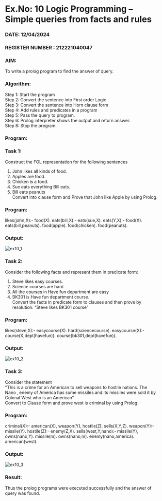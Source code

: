# Ex.No: 10  Logic Programming –  Simple queries from facts and rules
### DATE:   12/04/2024                                                                         
### REGISTER NUMBER :  212221040047
### AIM: 
To write a prolog program to find the answer of query. 
###  Algorithm:
 Step 1: Start the program <br> 
 Step 2: Convert the sentence into First order Logic  <br> 
 Step 3:  Convert the sentence into Horn clause form  <br> 
 Step 4: Add rules and predicates in a program   <br> 
 Step 5:  Pass the query to program. <br> 
 Step 6: Prolog interpreter shows the output and return answer. <br> 
 Step 8:  Stop the program.
### Program:
### Task 1:
Construct the FOL representation for the following sentences <br> 
1.	John likes all kinds of food.  <br> 
2.	Apples are food.  <br> 
3.	Chicken is a food.  <br> 
4.	Sue eats everything Bill eats. <br> 
5.	 Bill eats peanuts  <br> 
   Convert into clause form and Prove that John like Apple by using Prolog. <br> 
### Program:
likes(john,X):-
 food(X).
eats(bill,X):-
 eats(sue,X).
eats(Y,X):-
 food(X).
eats(bill,peanuts).
food(apple).
food(chicken).
food(peanuts).

### Output:

![ex10_1](https://github.com/elakiet/AI_Lab_2023-24/assets/133135881/3577cd6a-66f4-44ce-8f47-5bab1840fffb)

### Task 2:
Consider the following facts and represent them in predicate form: <br>              
1.	Steve likes easy courses. <br> 
2.	Science courses are hard. <br> 
3. All the courses in Have fun department are easy <br> 
4. BK301 is Have fun department course.<br> 
Convert the facts in predicate form to clauses and then prove by resolution: “Steve likes BK301 course”<br> 

### Program:
likes(steve,X):-
    easycourse(X).
hard(sciencecourse).
easycourse(X):-
      course(X,dept(havefun)).
course(bk301,dept(havefun)).

### Output:

![ex10_2](https://github.com/elakiet/AI_Lab_2023-24/assets/133135881/219578af-0141-4e8d-9400-f5439525edb8)

### Task 3:
Consider the statement <br> 
“This is a crime for an American to sell weapons to hostile nations. The Nano , enemy of America has some missiles and its missiles were sold it by Colonal West who is an American” <br> 
Convert to Clause form and prove west is criminal by using Prolog.<br> 
### Program:
criminal(X):-
  american(X),
  weapon(Y),
  hostile(Z),
  sells(X,Y,Z).
weapon(Y):-
  missile(Y).
hostile(Z):-
  enemy(Z,X).
sells(west,Y,nano):-
  missile(Y),
  owns(nano,Y).
missile(m).
owns(nano,m).
enemy(nano,america).
american(west).


### Output:

![ex10_3](https://github.com/elakiet/AI_Lab_2023-24/assets/133135881/cf01e8ee-8552-4803-94d4-6b17d8bbc95a)

### Result:
Thus the prolog programs were executed successfully and the answer of query was found.
